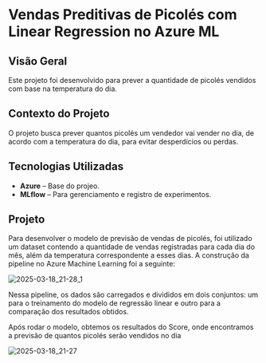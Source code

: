 # Vendas Preditivas de Picolés com Linear Regression no Azure ML

## Visão Geral
Este projeto foi desenvolvido para prever a quantidade de picolés vendidos com base na temperatura do dia.

## Contexto do Projeto
O projeto busca prever quantos picolés um vendedor vai vender no dia, de acordo com a temperatura do dia, para evitar desperdícios ou perdas.

## Tecnologias Utilizadas
- **Azure**  – Base do projeo.
- **MLflow** – Para gerenciamento e registro de experimentos.


## Projeto
Para desenvolver o modelo de previsão de vendas de picolés, foi utilizado um dataset contendo a quantidade de vendas registradas para cada dia do mês, além da temperatura correspondente a esses dias. A construção da pipeline no Azure Machine Learning foi a seguinte:

![2025-03-18_21-28_1](https://github.com/user-attachments/assets/1a116d3c-bfb6-4a2f-9dc2-b447058a460a)

Nessa pipeline, os dados são carregados e divididos em dois conjuntos: um para o treinamento do modelo de regressão linear e outro para a comparação dos resultados obtidos.

Após rodar o modelo, obtemos os resultados do Score, onde encontramos a previsão de quantos picolés serão vendidos no dia 


![2025-03-18_21-27](https://github.com/user-attachments/assets/d1339ef5-74cf-407e-b239-cabcd95f317c)
